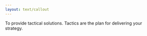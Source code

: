 ```yaml
---
layout: text/callout
---
```


To provide tactical solutions. Tactics are the plan for delivering your strategy.
